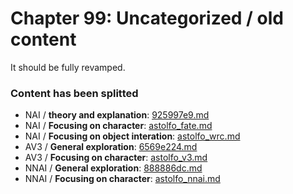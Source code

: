 # Chapter 99: Uncategorized / old content #

It should be fully revamped.

### Content has been splitted ###
- NAI / **theory and explanation**: [925997e9.md](./925997e9.md)
- NAI / **Focusing on character**: [astolfo_fate.md](./astolfo_fate.md)
- NAI / **Focusing on object interation**: [astolfo_wrc.md](./astolfo_wrc.md)
- AV3 / **General exploration**: [6569e224.md](./6569e224.md)
- AV3 / **Focusing on character**: [astolfo_v3.md](./astolfo_v3.md)
- NNAI / **General exploration**: [888886dc.md](./888886dc.md)
- NNAI / **Focusing on character**: [astolfo_nnai.md](./astolfo_nnai.md)
